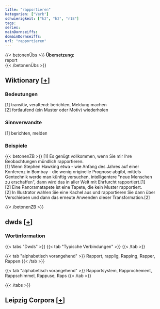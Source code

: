```yaml
---
title: "rapportieren"
kategorien: ["Verb"]
schwierigkeit: ["k2", "h2", "r18"]
tags:
series:
mainDornseiffs:
domainDornseiffs:
url: "rapportieren"
---
```


{{< betonenÜbs >}}
**Übersetzung:**  
report  
{{< /betonenÜbs >}}

## Wiktionary [[+](https://de.wiktionary.org/wiki/rapportieren)]

### Bedeutungen
[1] transitiv, veraltend: berichten, Meldung machen  
[2] fortlaufend (ein Muster oder Motiv)  wiederholen  

### Sinnverwandte
[1] berichten, melden  

### Beispiele
{{< betonenZB >}}
[1] Es genügt vollkommen, wenn Sie mir Ihre Beobachtungen mündlich rapportieren.  
[1] Wenn Stephen Hawking etwa - wie Anfang des Jahres auf einer Konferenz in Bombay - die wenig originelle Prognose abgibt, mittels Gentechnik werde man künftig versuchen, intelligentere "neue Menschen zu erschaffen", dann wird das in aller Welt mit Ehrfurcht rapportiert.[1]  
[2] Eine Panoramatapete ist eine Tapete, die kein Muster rapportiert.  
[2] In Illustrator wählen Sie eine Kachel aus und rapportieren Sie dann über Verschieben und dann das erneute Anwenden dieser Transformation.[2]  

{{< /betonenZB >}}


## dwds [[+](https://www.dwds.de/wb/rapportieren)]

### Wortinformation
{{< tabs "Dwds" >}}
{{< tab "Typische Verbindungen" >}}
{{< /tab >}}

{{< tab "alphabetisch vorangehend" >}}
Rapport, rapplig, Rapping, Rapper, Rappen
{{< /tab >}}

{{< tab "alphabetisch vorangehend" >}}
Rapportsystem, Rapprochement, Rappschimmel, Rappuse, Raps
{{< /tab >}}

{{< /tabs >}}

## Leipzig Corpora [[+](https://corpora.uni-leipzig.de/en/res?word=rapportieren&corpusId=deu_newscrawl-public_2018)]

